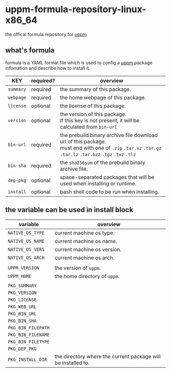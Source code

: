 # uppm-formula-repository-linux-x86_64
the offical formula repository for [uppm](https://github.com/leleliu008/uppm)

## what's formula
formula is a YAML format file which is used to config a [uppm](https://github.com/leleliu008/uppm) package infomation and describe how to install it.

|KEY|required?|overview|
|-|-|-|
|`summary`|required|the summary of this package.|
|`webpage`|required|the home webpage of this package.|
|`license`|optional|the license of this package.|
|`version`|optional|the version of this package.<br>If this key is not present, it will be calculated from `bin-url`|
|`bin-url`|required|the prebuild binary archive file download url of this package.<br>must end with one of `.zip` `.tar.xz` `.tar.gz` `.tar.lz` `.tar.bz2` `.tgz` `.txz` `.tlz`|
|`bin-sha`|required|the `sha256sum` of the prebuild binary archive file.|
|`dep-pkg`|optional|space-separated packages that will be used when installing or runtime.|
|`install`|optional|bash shell code to be run when installing.|

## the variable can be used in install block
|variable|overview|
|-|-|
|`NATIVE_OS_TYPE`|current machine os type.|
|`NATIVE_OS_NAME`|current machine os name.|
|`NATIVE_OS_VERS`|current machine os version.|
|`NATIVE_OS_ARCH`|current machine os arch.|
|||
|`UPPM_VERSION`|the version of `uppm`.|
|`UPPM_HOME`|the home directory of `uppm`.|
|||
|`PKG_SUMMARY`||
|`PKG_VERSION`||
|`PKG_LICENSE`||
|`PKG_WEB_URL`||
|`PKG_BIN_URL`||
|`PKG_BIN_SHA`||
|`PKG_BIN_FILEPATH`||
|`PKG_BIN_FILENAME`||
|`PKG_BIN_FILETYPE`||
|`PKG_DEP_PKG`||
|`PKG_INSTALL_DIR`|the directory where the current package will be installed to.|
